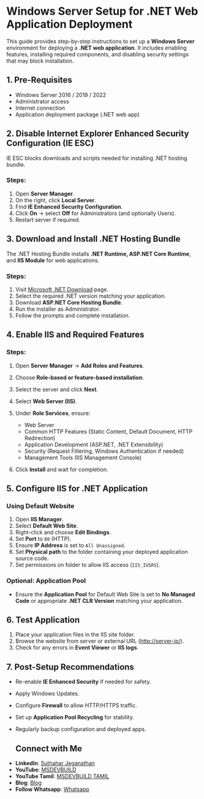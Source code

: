 # Windows Server Setup for .NET Web Application Deployment

This guide provides step-by-step instructions to set up a **Windows Server** environment for deploying a **.NET web application**. It includes enabling features, installing required components, and disabling security settings that may block installation.

## 1. Pre-Requisites

* Windows Server 2016 / 2019 / 2022
* Administrator access
* Internet connection
* Application deployment package (.NET web app)

## 2. Disable Internet Explorer Enhanced Security Configuration (IE ESC)

IE ESC blocks downloads and scripts needed for installing .NET hosting bundle.

### Steps:

1. Open **Server Manager**.
2. On the right, click **Local Server**.
3. Find **IE Enhanced Security Configuration**.
4. Click **On** → select **Off** for Administrators (and optionally Users).
5. Restart server if required.

## 3. Download and Install .NET Hosting Bundle

The .NET Hosting Bundle installs **.NET Runtime, ASP.NET Core Runtime**, and **IIS Module** for web applications.

### Steps:

1. Visit [Microsoft .NET Download](https://dotnet.microsoft.com/en-us/download/dotnet) page.
2. Select the required .NET version matching your application.
3. Download **ASP.NET Core Hosting Bundle**.
4. Run the installer as Administrator.
5. Follow the prompts and complete installation.

## 4. Enable IIS and Required Features

### Steps:

1. Open **Server Manager** → **Add Roles and Features**.
2. Choose **Role-based or feature-based installation**.
3. Select the server and click **Next**.
4. Select **Web Server (IIS)**.
5. Under **Role Services**, ensure:

   * Web Server
   * Common HTTP Features (Static Content, Default Document, HTTP Redirection)
   * Application Development (ASP.NET, .NET Extensibility)
   * Security (Request Filtering, Windows Authentication if needed)
   * Management Tools (IIS Management Console)
6. Click **Install** and wait for completion.

## 5. Configure IIS for .NET Application

### Using Default Website

1. Open **IIS Manager**.
2. Select **Default Web Site**.
3. Right-click and choose **Edit Bindings**.
4. Set **Port** to `80` (HTTP).
5. Ensure **IP Address** is set to `All Unassigned`.
6. Set **Physical path** to the folder containing your deployed application source code.
7. Set permissions on folder to allow IIS access (`IIS_IUSRS`).

### Optional: Application Pool

* Ensure the **Application Pool** for Default Web Site is set to **No Managed Code** or appropriate **.NET CLR Version** matching your application.

## 6. Test Application

1. Place your application files in the IIS site folder.
2. Browse the website from server or external URL ([http://server-ip/](http://server-ip/)).
3. Check for any errors in **Event Viewer** or **IIS logs**.

## 7. Post-Setup Recommendations

* Re-enable **IE Enhanced Security** if needed for safety.
* Apply Windows Updates.
* Configure **Firewall** to allow HTTP/HTTPS traffic.
* Set up **Application Pool Recycling** for stability.
* Regularly backup configuration and deployed apps.

   ## Connect with Me
- **LinkedIn**: [Suthahar Jeganathan](https://www.linkedin.com/in/jssuthahar/)
- **YouTube**: [MSDEVBUILD](https://www.youtube.com/@MSDEVBUILD)
- **YouTube Tamil**: [MSDEVBUILD TAMIL](https://www.youtube.com/@MSDEVBUILDTamil)
- **Blog**: [Blog](https://www.msdevbuild.com/)
- **Follow Whatsapp**: [Whatsapp](https://www.whatsapp.com/channel/0029Va5j2rHEFeXcTlUhQB0J)

